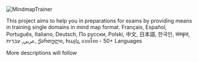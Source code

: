 ![MindmapTrainer](https://github.com/user-attachments/assets/fbbffd7a-353c-48f2-84fa-bc6d8ae706d6)

This project aims to help you in preparations for exams by providing means in training single domains in mind map format. 
Français, Español, Português, Italiano, Deutsch, По русски, Polski, 中文, 日本語, 한국인, संस्कृत, عربي, עִברִית, ქართული, հայկ, แบบไทย - 50+ Languages 

More descriptions will follow
